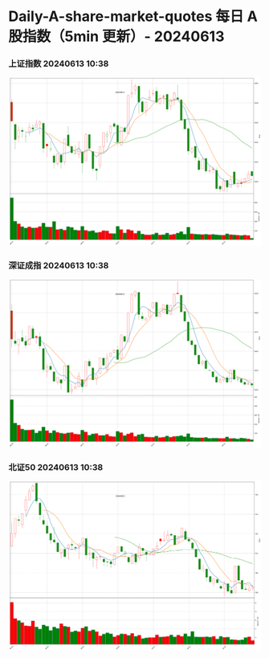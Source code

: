 
# Daily-A-share-market-quotes 每日 A 股指数（5min 更新）- 20240613

### 上证指数 20240613 10:38
![](./fig/2024/6/20240613-sh000001.png)

### 深证成指 20240613 10:38
![](./fig/2024/6/20240613-sz399001.png)

### 北证50 20240613 10:38
![](./fig/2024/6/20240613-bj899050.png)

